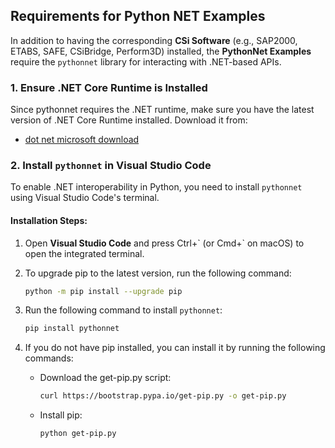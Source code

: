 ## **Requirements for Python NET Examples**

In addition to having the corresponding **CSi Software** (e.g., SAP2000, ETABS, SAFE, CSiBridge, Perform3D) installed, the **PythonNet Examples** require the `pythonnet` library for interacting with .NET-based APIs.

### 1. **Ensure .NET Core Runtime is Installed**
Since pythonnet requires the .NET runtime, make sure you have the latest version of .NET Core Runtime installed. Download it from:
- [dot net microsoft download](https://dotnet.microsoft.com/en-us/download)
### 2. **Install `pythonnet` in Visual Studio Code**

To enable .NET interoperability in Python, you need to install `pythonnet` using Visual Studio Code's terminal.

#### Installation Steps:

1. Open **Visual Studio Code** and press Ctrl+\` (or Cmd+\` on macOS) to open the integrated terminal.
2. To upgrade pip to the latest version, run the following command:

   ```bash
   python -m pip install --upgrade pip
3. Run the following command to install `pythonnet`:

   ```bash
   pip install pythonnet
4. If you do not have pip installed, you can install it by running the following commands:
   - Download the get-pip.py script:

      ```bash 
      curl https://bootstrap.pypa.io/get-pip.py -o get-pip.py   
   - Install pip:

      ```bash 
      python get-pip.py
